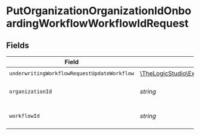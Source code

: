 # PutOrganizationOrganizationIdOnboardingWorkflowWorkflowIdRequest


## Fields

| Field                                                                                                                                                     | Type                                                                                                                                                      | Required                                                                                                                                                  | Description                                                                                                                                               |
| --------------------------------------------------------------------------------------------------------------------------------------------------------- | --------------------------------------------------------------------------------------------------------------------------------------------------------- | --------------------------------------------------------------------------------------------------------------------------------------------------------- | --------------------------------------------------------------------------------------------------------------------------------------------------------- |
| `underwritingWorkflowRequestUpdateWorkflow`                                                                                                               | [\TheLogicStudio\ExactPayments\Models\Shared\UnderwritingWorkflowRequestUpdateWorkflow](../../models/shared/UnderwritingWorkflowRequestUpdateWorkflow.md) | :heavy_check_mark:                                                                                                                                        | N/A                                                                                                                                                       |
| `organizationId`                                                                                                                                          | *string*                                                                                                                                                  | :heavy_check_mark:                                                                                                                                        | The Organization identifier.                                                                                                                              |
| `workflowId`                                                                                                                                              | *string*                                                                                                                                                  | :heavy_check_mark:                                                                                                                                        | The Workflow identifier.                                                                                                                                  |